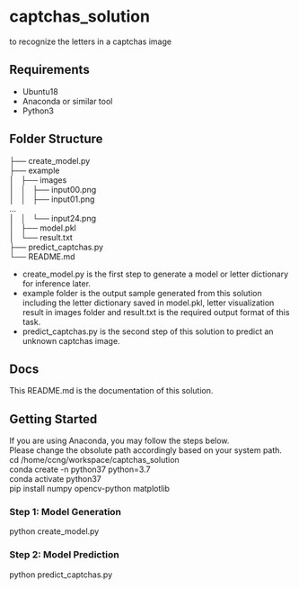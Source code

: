 # captchas_solution
to recognize the letters in a captchas image

## Requirements
- Ubuntu18
- Anaconda or similar tool
- Python3

## Folder Structure
├── create_model.py  
├── example  
│   ├── images  
│   │   ├── input00.png  
│   │   ├── input01.png  
...  
│   │   └── input24.png  
│   ├── model.pkl  
│   └── result.txt  
├── predict_captchas.py  
└── README.md  

- create_model.py is the first step to generate a model or letter dictionary for inference later.
- example folder is the output sample generated from this solution including the letter dictionary saved in model.pkl, letter visualization result in images folder and result.txt is the required output format of this task.
- predict_captchas.py is the second step of this solution to predict an unknown captchas image.

## Docs
This README.md is the documentation of this solution.

## Getting Started
If you are using Anaconda, you may follow the steps below.  
Please change the obsolute path accordingly based on your system path.  
cd /home/ccng/workspace/captchas_solution  
conda create -n python37 python=3.7  
conda activate python37  
pip install numpy opencv-python matplotlib  

### Step 1: Model Generation
python create_model.py

### Step 2: Model Prediction
python predict_captchas.py
 
